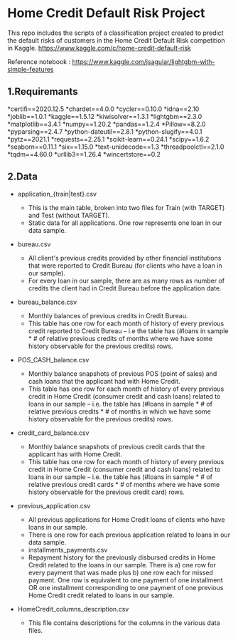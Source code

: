 # Home Credit Default Risk Project

This repo includes the scripts of a classification project created to predict the default risks of customers in the Home Credit Default Risk competition in Kaggle.
https://www.kaggle.com/c/home-credit-default-risk



Reference notebook : https://www.kaggle.com/jsaguiar/lightgbm-with-simple-features
## 1.Requiremants
  *certifi==2020.12.5
  *chardet==4.0.0
  *cycler==0.10.0
  *idna==2.10
  *joblib==1.0.1
  *kaggle==1.5.12
  *kiwisolver==1.3.1
  *lightgbm==2.3.0
  *matplotlib==3.4.1
  *numpy==1.20.2
  *pandas==1.2.4
  *Pillow==8.2.0
  *pyparsing==2.4.7
  *python-dateutil==2.8.1
  *python-slugify==4.0.1
  *pytz==2021.1
  *requests==2.25.1
  *scikit-learn==0.24.1
  *scipy==1.6.2
  *seaborn==0.11.1
  *six==1.15.0
  *text-unidecode==1.3
  *threadpoolctl==2.1.0
  *tqdm==4.60.0
  *urllib3==1.26.4
  *wincertstore==0.2
 
## 2.Data

* application_{train|test}.csv
  * This is the main table, broken into two files for Train (with TARGET) and Test (without TARGET).
  * Static data for all applications. One row represents one loan in our data sample.

* bureau.csv
  * All client's previous credits provided by other financial institutions that were reported to Credit Bureau (for clients who have a loan in our sample).
  * For every loan in our sample, there are as many rows as number of credits the client had in Credit Bureau before the application date.

* bureau_balance.csv
  * Monthly balances of previous credits in Credit Bureau.
  * This table has one row for each month of history of every previous credit reported to Credit Bureau – i.e the table has (#loans in sample * # of relative previous credits of months where we have some history observable for the previous credits) rows.

* POS_CASH_balance.csv
  * Monthly balance snapshots of previous POS (point of sales) and cash loans that the applicant had with Home Credit.
  * This table has one row for each month of history of every previous credit in Home Credit (consumer credit and cash loans) related to loans in our sample – i.e. the table has (#loans in sample * # of relative previous credits * # of months in which we have some history observable for the previous credits) rows.

* credit_card_balance.csv
  * Monthly balance snapshots of previous credit cards that the applicant has with Home Credit.
  * This table has one row for each month of history of every previous credit in Home Credit (consumer credit and cash loans) related to loans in our sample – i.e. the table has (#loans in sample * # of relative previous credit cards * # of months where we have some history observable for the previous credit card) rows.

* previous_application.csv
  * All previous applications for Home Credit loans of clients who have loans in our sample.
  * There is one row for each previous application related to loans in our data sample.
  * installments_payments.csv
  * Repayment history for the previously disbursed credits in Home Credit related to the loans in our sample. There is a) one row for every payment that was made plus b) one row each for missed payment. One row is equivalent to one payment of one installment OR one installment corresponding to one payment of one previous Home Credit credit related to loans in our sample.

* HomeCredit_columns_description.csv
  * This file contains descriptions for the columns in the various data files.
